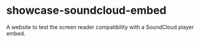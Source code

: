 # showcase-soundcloud-embed
A website to test the screen reader compatibility with a SoundCloud player embed.
